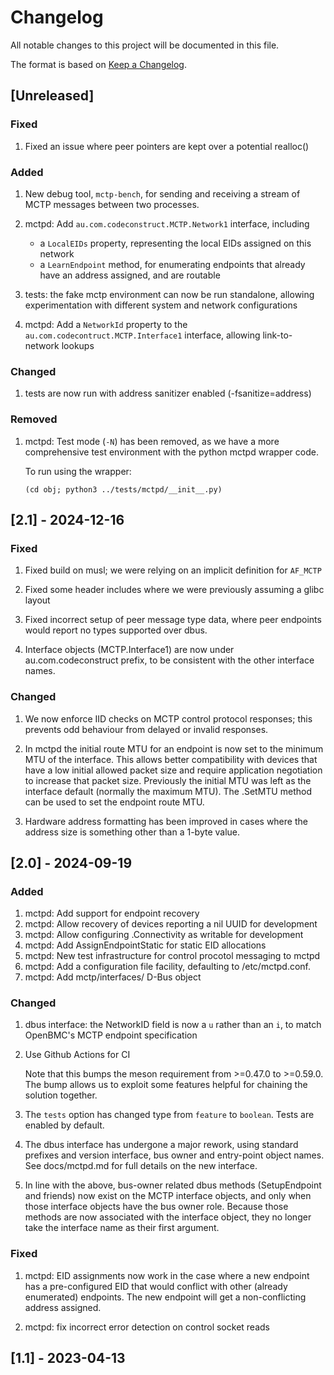# Changelog

All notable changes to this project will be documented in this file.

The format is based on [Keep a Changelog](https://keepachangelog.com/en/1.0.0/).

## [Unreleased]

### Fixed

1. Fixed an issue where peer pointers are kept over a potential realloc()

### Added

1. New debug tool, `mctp-bench`, for sending and receiving a stream of MCTP
   messages between two processes.

2. mctpd: Add `au.com.codeconstruct.MCTP.Network1` interface, including
    - a `LocalEIDs` property, representing the local EIDs assigned on this
      network
    - a `LearnEndpoint` method, for enumerating endpoints that already have an
      address assigned, and are routable

3. tests: the fake mctp environment can now be run standalone, allowing
   experimentation with different system and network configurations

4. mctpd: Add a `NetworkId` property to the
   `au.com.codecontruct.MCTP.Interface1` interface, allowing link-to-network
   lookups

### Changed

1. tests are now run with address sanitizer enabled (-fsanitize=address)

### Removed

1. mctpd: Test mode (`-N`) has been removed, as we have a more comprehensive
   test environment with the python mctpd wrapper code.

   To run using the wrapper:

       (cd obj; python3 ../tests/mctpd/__init__.py)

## [2.1] - 2024-12-16

### Fixed

1. Fixed build on musl; we were relying on an implicit definition for `AF_MCTP`

2. Fixed some header includes where we were previously assuming a glibc layout

3. Fixed incorrect setup of peer message type data, where peer endpoints would
   report no types supported over dbus.

4. Interface objects (MCTP.Interface1) are now under au.com.codeconstruct
   prefix, to be consistent with the other interface names.

### Changed

1. We now enforce IID checks on MCTP control protocol responses; this
   prevents odd behaviour from delayed or invalid responses.

2. In mctpd the initial route MTU for an endpoint is now set to the minimum MTU
   of the interface. This allows better compatibility with devices that 
   have a low initial allowed packet size and require application negotiation
   to increase that packet size. Previously the initial MTU was left as the
   interface default (normally the maximum MTU).
   The .SetMTU method can be used to set the endpoint route MTU.

3. Hardware address formatting has been improved in cases where the address
   size is something other than a 1-byte value.

## [2.0] - 2024-09-19

### Added

1. mctpd: Add support for endpoint recovery
2. mctpd: Allow recovery of devices reporting a nil UUID for development
3. mctpd: Allow configuring .Connectivity as writable for development
4. mctpd: Add AssignEndpointStatic for static EID allocations
5. mctpd: New test infrastructure for control procotol messaging to mctpd
6. mctpd: Add a configuration file facility, defaulting to /etc/mctpd.conf.
7. mctpd: Add mctp/interfaces/<name> D-Bus object

### Changed

1. dbus interface: the NetworkID field is now a `u` rather than an `i`, to
   match OpenBMC's MCTP endpoint specification

2. Use Github Actions for CI

   Note that this bumps the meson requirement from >=0.47.0 to >=0.59.0. The
   bump allows us to exploit some features helpful for chaining the solution
   together.

3. The `tests` option has changed type from `feature` to `boolean`. Tests are
   enabled by default.

4. The dbus interface has undergone a major rework, using standard prefixes
   and version interface, bus owner and entry-point object names. See
   docs/mctpd.md for full details on the new interface.

5. In line with the above, bus-owner related dbus methods (SetupEndpoint and
   friends) now exist on the MCTP interface objects, and only when those
   interface objects have the bus owner role. Because those methods are
   now associated with the interface object, they no longer take the
   interface name as their first argument.

### Fixed

1. mctpd: EID assignments now work in the case where a new endpoint has a
   pre-configured EID that would conflict with other (already enumerated)
   endpoints. The new endpoint will get a non-conflicting address assigned.

2. mctpd: fix incorrect error detection on control socket reads

## [1.1] - 2023-04-13
